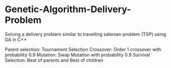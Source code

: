 # Genetic-Algorithm-Delivery-Problem

Solving a delivery problem similar to travelling saleman problem (TSP) using GA in C++

Parent selection: Tournament Selection
Crossover: Order 1 crossover with probability 0.9
Mutation: Swap Mutation with probability 0.9
Survival Selection: Best of parents and Best of children
